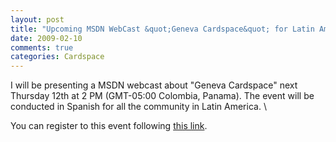 ```yaml
---
layout: post
title: "Upcoming MSDN WebCast &quot;Geneva Cardspace&quot; for Latin America"
date: 2009-02-10
comments: true
categories: Cardspace
---
```


I will be presenting a MSDN webcast about "Geneva Cardspace" next
Thursday 12th at 2 PM (GMT-05:00 Colombia, Panama). The event will be
conducted in Spanish for all the community in Latin America. \

You can register to this event following [this
link](http://msevents.microsoft.com/CUI/WebCastEventDetails.aspx?EventID=1032400702&EventCategory=4&culture=es-R&CountryCode=AR).


